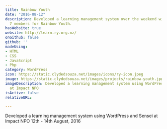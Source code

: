 ```yaml
---
title: Rainbow Youth
date: "2016-08-12"
description: Developed a learning management system over the weekend with a team of
  7 members for Rainbow Youth.
hasWebsite: true
website: http://learn.ry.org.nz/
onGithub: false
github: ''
madeUsing:
- HTML
- CSS
- JavaScript
- Php
category: WordPress
icon: https://static.clydedsouza.net/images/icons/ry-icon.jpeg
image: https://static.clydedsouza.net/images/projects/rainbow-youth.jpg
imageDescription: Developed a learning management system using WordPress and Sensei
  at Impact NPO
isActive: false
relativeURL: 

---
```


Developed a learning management system using WordPress and Sensei at Impact NPO 12th - 14th August, 2016

